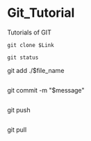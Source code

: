 # Git_Tutorial
Tutorials of GIT

```
git clone $Link
```

```
git status
```
git add ./$file_name
```
```
git commit -m "$message"

```

```
git push
```

```
git pull
```